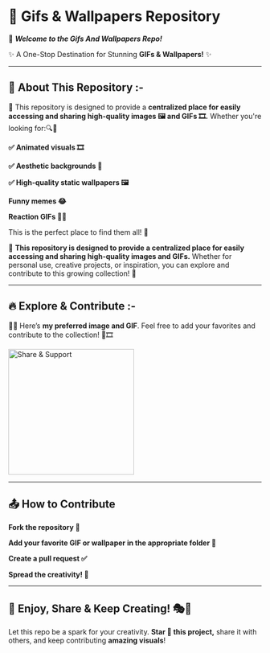 <h1> 🎨 Gifs & Wallpapers Repository </h1>

📂 **_Welcome to the Gifs And Wallpapers Repo!_**

✨ A One-Stop Destination for Stunning **GIFs & Wallpapers!** ✨

---

## 📌 About This Repository :-

📁 This repository is designed to provide a **centralized place for easily accessing and sharing high-quality images 🖼️ and GIFs 🎞️.** Whether you're looking for:🔍📸

**✅ Animated visuals 🎞️**

**✅ Aesthetic backgrounds 🌅**

**✅ High-quality static wallpapers 🖼️**

**Funny memes 😂**

**Reaction GIFs 🤔😲**

This is the perfect place to find them all! 🚀

📌 **This repository is designed to provide a centralized place for easily accessing and sharing high-quality images and GIFs.** Whether for personal use, creative projects, or inspiration, you can explore and contribute to this growing collection! 🌟

---

## 🔥 Explore & Contribute :-

📸✨ Here’s **my preferred image and GIF**. Feel free to add your favorites and contribute to the collection! 🎨🎞️

 <img src="https://media.giphy.com/media/jt7bAtEijhurm/giphy.gif" width="250" alt="Share & Support"/> 

---

## 📤 How to Contribute
 
**Fork the repository 🍴**

**Add your favorite GIF or wallpaper in the appropriate folder 📁**

**Create a pull request ✅**

**Spread the creativity! 🎨**

---

## 🚀 Enjoy, Share & Keep Creating! 🎭🎨

Let this repo be a spark for your creativity.
**Star 🌟 this project,** share it with others, and keep contributing **amazing visuals**!

